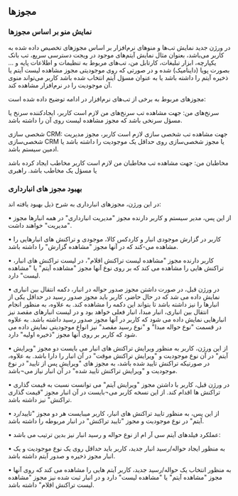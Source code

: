 ## مجوزها

### نمایش منو بر اساس مجوز‌ها
در ورژن جدید نمایش تب‌ها و منوهای نرم‌افزار بر اساس مجوزهای تخصیص داده شده به کاربر می‌باشد، بعنوان مثال نمایش آیتم‌های موجود در ویجت دسترسی سریع، تب بانک یکپارچه، ابزار تبلیغات، کارتابل من، تب‌های مربوط به تنظیمات و اطلاعات پایه و ... بصورت پویا (داینامیک) شده و در صورتی که روی موجودیتی مجوز مشاهده لیست آیتم یا ذخیره آیتم را داشته باشد یا به عنوان مسؤل آیتم انتخاب شده باشد کاربر می‌تواند منوی آن موجودیت را در نرم‌افزار مشاهده کند.

مجوزهای مربوط به برخی از تب‌های نرم‌افزار در ادامه توضیح داده شده است: 

سرنخ‌های من: جهت مشاهده تب سرنخ‌های من لازم است کاربر، ایجادکننده سرنخ یا مسؤل سرنخی باشد که مجوز مشاهده لیست روی آن را داشته باشد.

شخصی ‌سازی CRM: جهت مشاهده تب شخصی سازی لازم است کاربر، مجوز مدیریت شخصی‌سازی CRM یا مجوز شخصی‌سازی روی حداقل یک موجودیت را داشته باشد یا ادمین سیستم باشد.

مخاطبان من:  جهت مشاهده تب مخاطبان من لازم است کاربر مخاطب ایجاد کرده باشد یا مسؤل یک مخاطب باشد. 
راهبری

### بهبود مجوز های انبارداری

در این ورژن، مجوزهای انبارداری به شرح ذیل بهبود یافته اند:

•	از این پس، مدیر سیستم و کاربر دارنده مجوز "مدیریت انبارداری" در همه انبارها مجوز "مدیریت" خواهند داشت.

•	کاربر در گزارش موجودی انبار و کاردکس کالا، موجودی و تراکنش های انبارهایی را مشاهده می-کند که در آنها مجوز "مشاهده گزارش" را داشته باشد.

•	کاربر دارنده مجوز "مشاهده لیست تراکنش اقلام"، در لیست تراکنش های انبار، تراکنش هایی را مشاهده می کند که بر روی نوع آنها مجوز "مشاهده آیتم" یا "مشاهده لیست" دارد.

•	در ورژن قبل، در صورت داشتن مجوز صدور حواله در انبار، دکمه انتقال بین انباری نمایش داده می شد که در حال حاضر، کاربر باید مجوز صدور رسید در حداقل یکی از انبارها را نیز داشته باشد تا بتواند این دکمه را مشاهده کند.  به علاوه، به منظور انجام انتقال بین انباری، انبار مبدا، انبار فعلی خواهد بود و در لیست انبارهای مقصد نیز انبارهایی نمایش داده می شود که کاربر در آنها مجوز صدور رسید داشته باشد. به علاوه در قسمت "نوع حواله مبدا" و "نوع رسید مقصد" نیز انواع موجودیتی نمایش داده می شود که کاربر بر روی آنها مجوز "ذخیره اولیه" دارد.

•	از این ورژن، کاربر به منظور ویرایش تراکنش های انبار می بایست دو مجوز "ویرایش آیتم" در آن نوع موجودیت و "ویرایش تراکنش موقت" در آن انبار را دارا باشد. به علاوه، در صورتیکه تراکنش تایید شده باشد، به مجوز های "ویرایش پس از تایید" در نوع موجودیت و "ویرایش تراکنش تایید شده" در آن انبار نیاز می¬باشد.

•	در ورژن قبل، کاربر با داشتن مجوز "ویرایش آیتم" می توانست نسبت به قیمت گذاری تراکنش ها اقدام کند. از این نسخه کاربر می¬بایست در آن انبار مجوز "قیمت گذاری تراکنش" نیز داشته باشد.

•	از این پس، به منظور تایید تراکنش های انبار، کاربر میبایست هر دو مجوز "تایید/رد آیتم" در نوع موجودیت و مجوز "تایید تراکنش" در انبار مربوطه را داشته باشد.

•	عملکرد فیلدهای آیتم سی آر ام از نوع حواله و رسید انبار نیز بدین ترتیب می باشد:

•	به منظور ایجاد حواله/رسید انبار جدید، کاربر باید حداقل روی یک نوع موجودیت و یک انبار مجوز ذخیره و صدور آیتم داشته باشد.

•	به منظور انتخاب یک حواله/رسید جدید، کاربر آیتم هایی را مشاهده می کند که روی آنها مجوز "مشاهده آیتم" یا "مشاهده لیست" دارد و در انبار ثبت شده نیز مجوز "مشاهده لیست تراکنش اقلام" داشته باشد.
